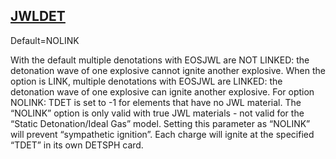 ## [JWLDET](https://help.hexagonmi.com/bundle/MSC_Nastran_2022.4/page/Nastran_Combined_Book/qrg/parameters/TOC.JWLDET.xhtml)

Default=NOLINK

With the default multiple denotations with EOSJWL are NOT LINKED: the detonation wave of one explosive cannot ignite another explosive. When the option is LINK, multiple denotations with EOSJWL are LINKED: the detonation wave of one explosive can ignite another explosive. For option NOLINK: TDET is set to -1 for elements that have no JWL material. The “NOLINK” option is only valid with true JWL materials - not valid for the “Static Detonation/Ideal Gas” model. Setting this parameter as “NOLINK” will prevent “sympathetic ignition”. Each charge will ignite at the specified “TDET” in its own DETSPH card.

